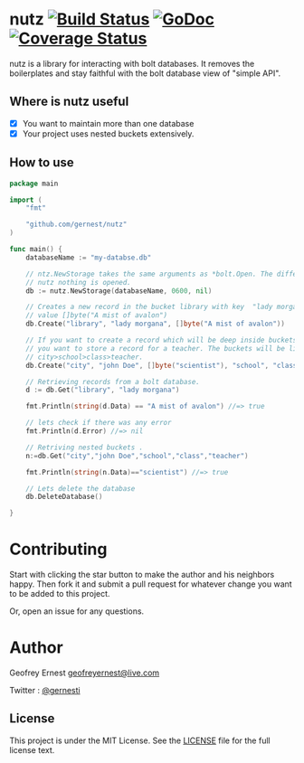 # nutz [![Build Status](https://drone.io/github.com/gernest/nutz/status.png)](https://drone.io/github.com/gernest/nutz/latest) [![GoDoc ](https://godoc.org/github.com/gernest/nutz?status.svg)](https://godoc.org/github.com/gernest/nutz)[![Coverage Status](https://coveralls.io/repos/gernest/nutz/badge.svg)](https://coveralls.io/r/gernest/nutz)

nutz is a library for interacting with bolt databases. It removes the boilerplates and
stay faithful with the bolt database view of "simple API".

## Where is nutz useful
- [x] You want to maintain more than one database
- [x] Your project uses nested buckets extensively.

## How to use

```go
package main

import (
	"fmt"

	"github.com/gernest/nutz"
)

func main() {
	databaseName := "my-databse.db"

	// ntz.NewStorage takes the same arguments as *bolt.Open. The differnce is with
	// nutz nothing is opened.
	db := nutz.NewStorage(databaseName, 0600, nil)

	// Creates a new record in the bucket library with key  "lady morgana" and
	// value []byte("A mist of avalon")
	db.Create("library", "lady morgana", []byte("A mist of avalon"))

	// If you want to create a record which will be deep inside buckets. lets say
	// you want to store a record for a teacher. The buckets will be like
	// city>school>class>teacher.
	db.Create("city", "john Doe", []byte("scientist"), "school", "class", "teacher")

	// Retrieving records from a bolt database.
	d := db.Get("library", "lady morgana")

	fmt.Println(string(d.Data) == "A mist of avalon") //=> true

	// lets check if there was any error
	fmt.Println(d.Error) //=> nil

	// Retriving nested buckets .
	n:=db.Get("city","john Doe","school","class","teacher")

	fmt.Println(string(n.Data)=="scientist") //=> true

	// Lets delete the database
	db.DeleteDatabase()

}

```

# Contributing

Start with clicking the star button to make the author and his neighbors happy. Then fork it and submit a pull request for whatever change you want to be added to this project.

Or, open an issue for any questions.

# Author
Geofrey Ernest <geofreyernest@live.com>

Twitter  : [@gernesti](https://twitter.com/gernesti)


## License

This project is under the MIT License. See the [LICENSE](https://github.com/gernest/nutz/blob/master/LICENCE) file for the full license text.


